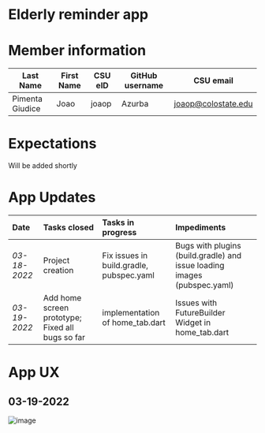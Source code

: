 # Elderly reminder app

# Member information

| Last Name |First Name | CSU eID | GitHub username | CSU email |
| --- | --- | --- | --- | --- |
| Pimenta Giudice | Joao | joaop | Azurba | joaop@colostate.edu |

# Expectations
Will be added shortly

# App Updates
| Date | Tasks closed  | Tasks in progress | Impediments |
| :--- | :--- | :--- | :--- |
| *03-18-2022* | Project creation | Fix issues in build.gradle, pubspec.yaml | Bugs with plugins (build.gradle) and issue loading images (pubspec.yaml) |
| *03-19-2022* | Add home screen prototype; Fixed all bugs so far | implementation of home_tab.dart| Issues with FutureBuilder Widget in home_tab.dart |

# App UX

## 03-19-2022
![image](https://user-images.githubusercontent.com/58566178/159129311-5113ce3e-52c8-4052-885a-b81ef63e472d.png)



